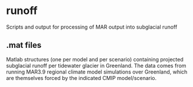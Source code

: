 # runoff
Scripts and output for processing of MAR output into subglacial runoff

## .mat files
Matlab structures (one per model and per scenario) containing projected subglacial runoff per tidewater glacier in Greenland. The data comes from running MAR3.9 regional climate model simulations over Greenland, which are themselves forced by the indicated CMIP model/scenario.
